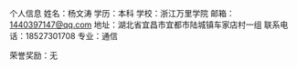 个人信息
姓名：杨文涛
学历：本科
学校：浙江万里学院
邮箱：1440397147@qq.com
地址：湖北省宜昌市宜都市陆城镇车家店村一组
联系电话：18527301708
专业：通信

荣誉奖励：无

